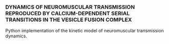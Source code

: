 ### DYNAMICS OF NEUROMUSCULAR TRANSMISSION REPRODUCED BY CALCIUM-DEPENDENT SERIAL TRANSITIONS IN THE VESICLE FUSION COMPLEX
Python implementation of the kinetic model of neuromuscular transmission dynamics.
